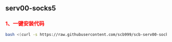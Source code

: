 ## serv00-socks5<br>
### <span style="color:red">1、一键安装代码</span>
```bash
bash <(curl -s https://raw.githubusercontent.com/scb999/scb-serv00-socks5/main/install-socks5.sh)
